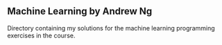 ## Machine Learning by Andrew Ng

Directory containing my solutions for the machine learning programming exercises in the course.
